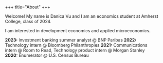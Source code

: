 +++
title="About"
+++

Welcome! My name is Danica Vu and I am an economics student at Amherst College, class of 2024.

I am interested in development economics and applied microeconomics.

**2023:** Investment banking summer analyst @ BNP Paribas
**2022:** Technology intern @ Bloomberg Philanthropies
**2021:** Communications intern @ Room to Read, Technology product intern @ Morgan Stanley
**2020:** Enumerator @ U.S. Census Bureau
